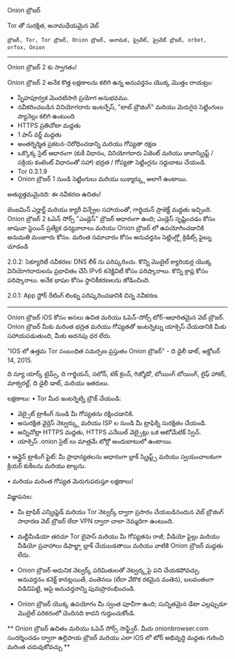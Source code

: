 Onion బ్రౌజర్

Tor తో సురక్షిత, అనామధేయమైన వెబ్

`బ్రౌజర్, Tor, Tor బ్రౌజర్, Onion బ్రౌజర్, అనామక, ప్రైవేట్, ప్రైవేట్ బ్రౌజర్, orbot, orfox, Onion`

---

Onion బ్రౌజర్ 2 కు స్వాగతం!

Onion బ్రౌజర్ 2 అనేక కొత్త లక్షణాలను కలిగి ఉన్న అనువర్తనం యొక్క మొత్తం రాయట్రం:

* స్నేహపూర్వక మొదటిసారి ప్రయోగ అనుభవము.
* నవీకరించబడిన వినియోగదారు ఇంటర్ఫేస్, "టాబ్ బ్రౌజింగ్" మరియు మెరుగైన సెట్టింగులు ప్యానెల్లు కలిగి ఉంటుంది
* HTTPS ప్రతిచోటా మద్దతు
* 1 పాస్ వర్డ్ మద్దతు
* అంతర్నిర్మిత ప్రకటన-నిరోధించడాన్ని మరియు గోప్యతా రక్షణ
* ఒక్కొక్క సైట్ ఆధారంగా (కుకీ విధానం, వినియోగదారు ఏజెంట్ మరియు జావాస్క్రిప్ట్ / సక్రియ కంటెంట్ విధానంతో సహా) భద్రత / గోప్యతా సెట్టింగ్లను సర్దుబాటు చేయండి.
* Tor 0.3.1.9
* Onion బ్రౌజర్ 1 నుండి సెట్టింగులు మరియు బుక్మార్క్లు అలాగే ఉంటాయి.

అత్యుత్తమమైనది: ఈ నవీకరణ ఉచితం!

బెంజమిన్ ఎర్హార్ట్ మరియు క్యారీ విన్ఫ్రేల సహాయంతో, గార్డియన్ ప్రాజెక్ట్ మద్దతు ఇచ్చింది. Onion బ్రౌజర్ 2 ఓపెన్ సోర్స్ "ఎండ్లెస్" బ్రౌజర్ ఆధారంగా ఉంది; ఎండ్లెస్ సృష్టించడం కోసం జాషువా స్టెయిన్ ప్రత్యేక ధన్యవాదాలు మరియు Onion బ్రౌజర్ లో ఉపయోగించడానికి అనుమతి మంజూరు కోసం. మరింత సమాచారం కోసం అనువర్తనం సెట్టింగ్ల్లో క్రెడిట్స్ ఫైల్ను చూడండి

2.0.2: సెక్యూరిటీ నవీకరణ: DNS లీక్ ను పరిష్కరించు. కొన్ని మొబైల్ క్యారియర్ల యొక్క వినియోగదారులను ప్రభావితం చేసే IPv6 కనెక్టివిటీ కోసం పరిష్కారాలు. కొన్ని క్రాష్ల కోసం పరిష్కారాలు. అనేక భాషల కోసం స్థానికీకరణలను జోడించింది.

2.0.1: App స్టోర్ రేటింగ్ లింక్ను పరిష్కరించడానికి చిన్న నవీకరణ.

---

Onion బ్రౌజర్ iOS కోసం అసలు ఉచిత మరియు ఓపెన్-సోర్స్ టోర్-ఆధారితమైన వెబ్ బ్రౌజర్. Onion బ్రౌజర్ మీకు మరింత భద్రత మరియు గోప్యతతో ఇంటర్నెట్ను యాక్సెస్ చేయడానికి మీకు సహాయపడుతుంది, మీకు అదనపు ధర లేదు.

"IOS లో ఉత్తమ Tor సంబంధిత సమర్పణ ప్రస్తుతం Onion బ్రౌజర్" - ది డైలీ డాట్, అక్టోబర్ 14, 2015.

ది న్యూ యార్క్ టైమ్స్, ది గార్డియన్, సలోన్, టెక్ క్రంచ్, గిజ్మోడో, బోయింగ్ బోయింగ్, లైఫ్ హాకర్, మాక్వరల్డ్, ది డైలీ డాట్, మరియు ఇతరులు.

లక్షణాలు:
• Tor మీద ఇంటర్నెట్ని బ్రౌజ్ చేయండి:
- వెబ్సైట్ ట్రాకింగ్ నుండి మీ గోప్యతను రక్షించడానికి.
- అసురక్షిత వైర్లెస్ నెట్వర్క్లు మరియు ISP ల నుండి మీ ట్రాఫిక్ని సురక్షితం చేయండి.
- అన్నిచోట్లా HTTPS మద్దతు, HTTPS ఎనేబుల్ వెబ్సైట్లు ఒక ఆటోమేటిక్ స్విచ్.
- యాక్సెస్ .onion సైట్ లు మాత్రమే టోర్లో అందుబాటులో ఉంటాయి.

• ఆన్లైన్ ట్రాకింగ్ ఫైట్: మీ ప్రాధాన్యతలను ఆధారంగా బ్లాక్ స్క్రిప్ట్స్ మరియు స్వయంచాలకంగా క్లియర్ కుకీలను మరియు టాబ్లను.

• మరియు మరింత గోప్యత మెరుగుపరుస్తూ లక్షణాలు!

విజ్ఞాపనల:
- మీ ట్రాఫిక్ ఎన్క్రిప్టెడ్ మరియు Tor నెట్వర్క్ ద్వారా ప్రసారం చేయబడినందున వెబ్ బ్రౌజింగ్ సాధారణ వెబ్ బ్రౌజర్ లేదా VPN ద్వారా చాలా నెమ్మదిగా ఉంటుంది.

- మల్టీమీడియా తరచూ Tor బైపాస్ మరియు మీ గోప్యతను రాజీ; వీడియో ఫైల్లు మరియు వీడియో ప్రవాహాలు డిఫాల్ట్గా బ్లాక్ చేయబడతాయి మరియు వాటికి Onion బ్రౌజర్ మద్దతు లేదు.

- Onion బ్రౌజర్ ఆధునిక నెట్వర్క్ పరిమితులతో నెట్వర్క్లపై పని చేయకపోవచ్చు. అనువర్తనం కనెక్ట్ కానట్లయితే, వంతెనలు (లేదా వేరొక రకమైన వంతెన), బలవంతంగా విడిచిపెట్టి, ఆపై అనువర్తనాన్ని పునఃప్రారంభించండి.

- Onion బ్రౌజర్ యొక్క ఉపయోగం మీ స్వంత పూచీగా ఉంది; సున్నితమైన డేటా ఎల్లప్పుడూ మొబైల్ పరికరంలో చెందినది కాదని గుర్తుంచుకోండి.

** Onion బ్రౌజర్ ఉచితం మరియు ఓపెన్ సోర్స్ సాఫ్ట్వేర్. మీరు onionbrowser.com సందర్శించడం ద్వారా ఉల్లిపాయ బ్రౌజర్ మరియు ఎలా iOS లో టోర్ అభివృద్ధి మద్దతు గురించి మరింత చదువుకోవచ్చు **  

